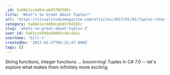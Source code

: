 ```yaml
---
_id: 5a88e1acbd6dca0d5f0d205c
title: 'What"s So Great About Tuples?'
url: 'https://visualstudiomagazine.com/articles/2017/01/01/tuples-csharp-7.aspx'
category: 5a88e1acbd6dca0d5f0d205c
slug: 'whats-so-great-about-tuples-2'
user_id: 5a83ce59d6eb0005c4ecda2c
username: 'bill-s'
createdOn: '2017-01-27T05:22:47.000Z'
tags: []
---
```


String functions, integer functions ... booorrring! Tuples in C# 7.0 -- let's explore what makes them infinitely more exciting.
